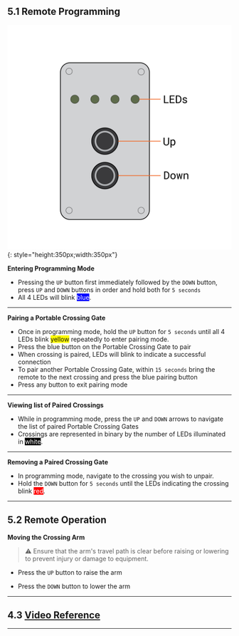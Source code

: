 ## 5.1 Remote Programming

![Portable Crossing Gate Remote](assets/Remote-01.png){: style="height:350px;width:350px"}

**Entering Programming Mode**

* Pressing the ``UP`` button first immediately followed by the ``DOWN`` button, press ``UP`` and ``DOWN`` buttons in order and hold both for ``5 seconds``
* All 4 LEDs will blink <span style="background-color:rgb(0, 0, 255)"><span style="color:white;">blue</span></span>.

---

**Pairing a Portable Crossing Gate**

* Once in programming mode, hold the ``UP`` button for ``5 seconds`` until all 4 LEDs blink <span style="background-color:rgb(255, 251, 0)">yellow</span> repeatedly to enter pairing mode.
* Press the blue button on the Portable Crossing Gate to pair
* When crossing is paired, LEDs will blink to indicate a successful connection
* To pair another Portable Crossing Gate, within ``15 seconds`` bring the remote to the next crossing and press the blue pairing button
* Press any button to exit pairing mode
---

**Viewing list of Paired Crossings**

* While in programming mode, press the ``UP`` and ``DOWN`` arrows to navigate the list of paired Portable Crossing Gates
* Crossings are represented in binary by the number of LEDs illuminated in <span style="background-color:rgb(0, 0, 0)"><span style="color:white;">white</span></span>.

---

**Removing a Paired Crossing Gate**

* In programming mode, navigate to the crossing you wish to unpair.
* Hold the ``DOWN`` button for ``5 seconds`` until the LEDs indicating the crossing blink <span style="background-color:rgb(255, 0, 0)"><span style="color:white;">red</span></span>.

---

## 5.2 Remote Operation
  
**Moving the Crossing Arm**

> ⚠️ Ensure that the arm's travel path is clear before raising or lowering to prevent injury or damage to equipment.

* Press the ``UP`` button to raise the arm

* Press the ``DOWN`` button to lower the arm

---

## 4.3 [Video Reference](https://drive.google.com/drive/folders/1m8iu9sO9QyP0LjTphAF3QGKxYsJJ6iOA?usp=drive_link)

---
